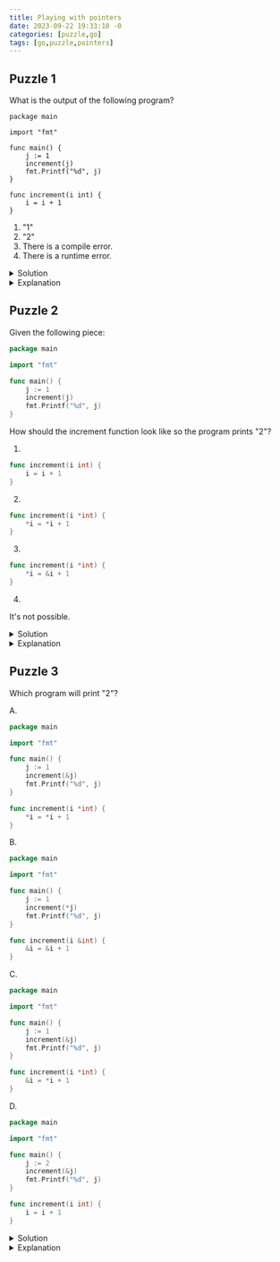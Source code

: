```yaml
---
title: Playing with pointers
date: 2023-09-22 19:33:10 -0
categories: [puzzle,go]
tags: [go,puzzle,pointers]
---
```

## Puzzle 1

What is the output of the following program?
```
package main

import "fmt"

func main() {
	j := 1
	increment(j)
	fmt.Printf("%d", j)
}

func increment(i int) {
	i = i + 1
}
```

1. "1"
2. "2"
3. There is a compile error.
4. There is a runtime error.

<details>
<summary>Solution</summary>
1
</details>

<details>
<summary>Explanation</summary>

In Go variable passed down to functions by value, which means the function will receive the copy of the original value. In this case variable `j` has the value of `4` so the `increment` function receives the copy of that and it can't change the value stored in `j`.
</details>

## Puzzle 2

Given the following piece:

```go
package main

import "fmt"

func main() {
	j := 1
	increment(j)
	fmt.Printf("%d", j)
}
```

How should the increment function look like so the program prints "2"?

1.
```go
func increment(i int) {
	i = i + 1
}
```

2.
```go
func increment(i *int) {
	*i = *i + 1
}
```

3.
```go
func increment(i *int) {
	*i = &i + 1
}
```

4.
It's not possible.

<details>
<summary>Solution</summary>
4
</details>

<details>
<summary>Explanation</summary>

As described above the `increment` function will receive the copy of the value `4` so it cannot change the value stored in `j`.
</details>


## Puzzle 3

Which program will print "2"?

A. 
```go
package main

import "fmt"

func main() {
	j := 1
	increment(&j)
	fmt.Printf("%d", j)
}

func increment(i *int) {
	*i = *i + 1
}
```

B. 
```go
package main

import "fmt"

func main() {
	j := 1
	increment(*j)
	fmt.Printf("%d", j)
}

func increment(i &int) {
	&i = &i + 1
}
```

C.
```go
package main

import "fmt"

func main() {
	j := 1
	increment(&j)
	fmt.Printf("%d", j)
}

func increment(i *int) {
	&i = *i + 1
}
```

D.
```go
package main

import "fmt"

func main() {
	j := 2
	increment(&j)
	fmt.Printf("%d", j)
}

func increment(i int) {
	i = i + 1
}
```

<details>
<summary>Solution</summary>
A
</details>

<details>
<summary>Explanation</summary>

Let's see what are these mythical symbols: `&` and `*`!
The `&` operator goes in front a variable and will return the memory address of the variable. The `*` operator goes in front a variable that holds a memory address and returns the value from that memory address (this is something called dereferencing).

In B, in line 5 we try to dereference a variable which doesn't hold a pointer address. Since in Go we have different types for pointer addresses, B won't compile. Also `&int` in line 11 will yield a compile error since there is no such type.

In C, in line 12 the `&i` will yield the memory address of variable `i` and you cannot assign value to that.

In D, in line 7 we try to pass a memory address with type `*int` in place of an `int` but these are two different type, so this program won't compile.

At last in A, we pass the pointer value `&j` to function which accepts a memory address of an integer (`*int`) and in the `increment` function the dereferenced value `*i` is incremented.

</details>

